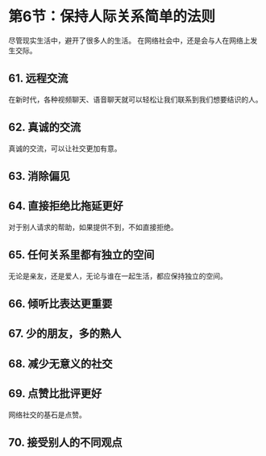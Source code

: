 # 第6节：保持人际关系简单的法则

尽管现实生活中，避开了很多人的生活。
在网络社会中，还是会与人在网络上发生交际。

## 61. 远程交流

在新时代，各种视频聊天、语音聊天就可以轻松让我们联系到我们想要结识的人。

## 62. 真诚的交流

真诚的交流，可以让社交更加有意。

## 63. 消除偏见

## 64. 直接拒绝比拖延更好

对于别人请求的帮助，如果提供不到，不如直接拒绝。

## 65. 任何关系里都有独立的空间

无论是亲友，还是爱人，无论与谁在一起生活，都应保持独立的空间。

## 66. 倾听比表达更重要

## 67. 少的朋友，多的熟人

## 68. 减少无意义的社交

## 69. 点赞比批评更好

网络社交的基石是点赞。

## 70. 接受别人的不同观点
